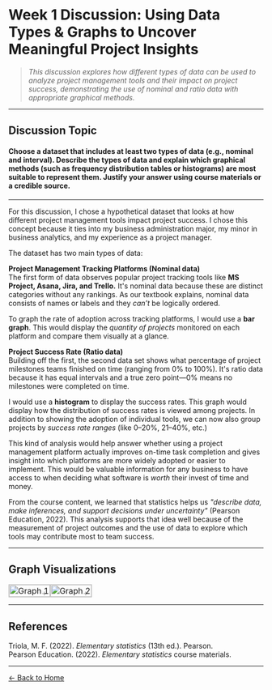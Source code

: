 # Week 1 Discussion: Using Data Types & Graphs to Uncover Meaningful Project Insights

> *This discussion explores how different types of data can be used to analyze project management tools and their impact on project success, demonstrating the use of nominal and ratio data with appropriate graphical methods.*

---

## **Discussion Topic**

#### Choose a dataset that includes at least two types of data (e.g., nominal and interval). Describe the types of data and explain which graphical methods (such as frequency distribution tables or histograms) are most suitable to represent them. Justify your answer using course materials or a credible source.

---

For this discussion, I chose a hypothetical dataset that looks at how different project management tools impact project success. I chose this concept because it ties into my business administration major, my minor in business analytics, and my experience as a project manager.

The dataset has two main types of data:

**Project Management Tracking Platforms (Nominal data)**  
The first form of data observes popular project tracking tools like **MS Project, Asana, Jira, and Trello.** It's nominal data because these are distinct categories without any rankings. As our textbook explains, nominal data consists of names or labels and they *can’t* be logically ordered.

To graph the rate of adoption across tracking platforms, I would use a **bar graph**. This would display the *quantity of projects* monitored on each platform and compare them visually at a glance.

**Project Success Rate (Ratio data)**  
Building off the first, the second data set shows what percentage of project milestones teams finished on time (ranging from 0% to 100%). It's ratio data because it has equal intervals and a true zero point—0% means no milestones were completed on time.

I would use a **histogram** to display the success rates. This graph would display how the distribution of success rates is viewed among projects. In addition to showing the adoption of individual tools, we can now also group projects by *success rate ranges* (like 0–20%, 21–40%, etc.)

This kind of analysis would help answer whether using a project management platform actually improves on-time task completion and gives insight into which platforms are more widely adopted or easier to implement. This would be valuable information for any business to have access to when deciding what software is *worth* their invest of time and money.

From the course content, we learned that statistics helps us *"describe data, make inferences, and support decisions under uncertainty"* (Pearson Education, 2022). This analysis supports that idea well because of the measurement of project outcomes and the use of data to explore which tools may contribute most to team success.

---

## Graph Visualizations

<style>
  table.frame-table {
    border-collapse: collapse;
    margin: 0 auto;
    border: none;
  }
  table.frame-table td {
    position: relative;
    border: 1px solid #ccc;
    padding: 0;
    width: 50%;
  }
  table.frame-table td .wrapper {
    position: relative;
    width: 100%;
    cursor: pointer;
  }
  table.frame-table td img {
    display: block;
    width: 100%;
    height: auto;
  }
  /* Reproduce your exact brackets */
  .wrapper .corner {
    position: absolute;
    width: 8px;
    height: 8px;
    box-sizing: border-box;
    border: 1px solid #ccc;
  }
  .corner.tl { top: -1px; left: -1px; border-bottom: none; border-right: none; }
  .corner.tr { top: -1px; right: -1px; border-bottom: none; border-left: none; }
  .corner.bl { bottom: -1px; left: -1px; border-top: none; border-right: none; }
  .corner.br { bottom: -1px; right: -1px; border-top: none; border-left: none; }
  .zoom-plus {
    position: absolute;
    top: 6px;
    right: 6px;
    font-size: 16px;
    color: rgba(0,0,0,0.4);
    pointer-events: none;
  }
  .wrapper:hover .zoom-plus {
    color: rgba(0,0,0,0.7);
  }
</style>

<div align="center">
  <table class="frame-table">
    <tr>
      <td>
        <div class="wrapper">
          <img src="…Screenshot 1.png" alt="Graph 1" class="zoomable">
          <div class="zoom-plus">+</div>
          <div class="corner tl"></div>
          <div class="corner tr"></div>
          <div class="corner bl"></div>
          <div class="corner br"></div>
        </div>
      </td>
      <td>
        <div class="wrapper">
          <img src="…Screenshot 2.png" alt="Graph 2" class="zoomable">
          <div class="zoom-plus">+</div>
          <div class="corner tl"></div>
          <div class="corner tr"></div>
          <div class="corner bl"></div>
          <div class="corner br"></div>
        </div>
      </td>
    </tr>
  </table>
</div>

<!-- Modal and script remain unchanged -->

---

## References

Triola, M. F. (2022). *Elementary statistics* (13th ed.). Pearson.  
Pearson Education. (2022). *Elementary statistics* course materials.

---
[← Back to Home](https://gabrielledominguez.github.io/Statics-Applied-Bridging-Data-Decision-Making-in-Project-Management/)


